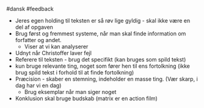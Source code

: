 #dansk #feedback
-   Jeres egen holding til teksten er så røv lige gyldig - skal ikke være en del af opgaven
-   Brug først og fremmest systeme, når man skal finde information om forfatter og andet.
    -   Viser at vi kan analyserer
-   Udnyt når Christoffer laver fejl
-   Referere til teksten - brug det specifikt (kan bruges som spild tekst)
-   kun bruge relevante ting, noget som fører hen til ens fortolkning (ikke brug spild tekst i forhold til at finde fortolkning)
-   Præcision - skaber en stemning, indeholder en masse ting. (Vær skarp, i dag har vi en dag)
    -   Brug eksemplar når man siger noget
-   Konklusion skal bruge budskab (matrix er en action film)